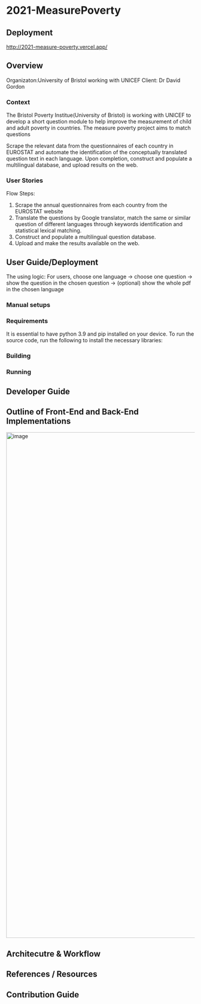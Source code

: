 # 2021-MeasurePoverty

## Deployment
http://2021-measure-poverty.vercel.app/

## Overview
Organizaton:University of Bristol working with UNICEF
Client: Dr David Gordon



### Context 

The Bristol Poverty Institue(University of Bristol) is working with UNICEF to develop a short question module to help improve the measurement of child and adult poverty in countries. 
The measure poverty project aims to match questions 


Scrape the relevant data from the questionnaires of each country in EUROSTAT and automate the identification of the conceptually translated question text in each language. Upon completion, construct and populate a multilingual database, and upload results on the web.


### User Stories 




Flow Steps:
1. Scrape the annual questionnaires from each country from the EUROSTAT website
2. Translate the questions by Google translator, match the same or similar question of different languages through keywords identification and statistical lexical matching.
3. Construct and populate a multilingual question database.
4. Upload and make the results available on the web.





## User Guide/Deployment 
The using logic:
For users, choose one language -> choose one question -> show the question in the chosen question -> (optional) show the whole pdf in the chosen language

### Manual setups

### Requirements
It is essential to have python 3.9 and pip installed on your device. 
To run the source code, run the following to install the necessary libraries:







### Building 


### Running





## Developer Guide




## Outline of Front-End and Back-End Implementations 

<img width="1350" alt="image" src="https://user-images.githubusercontent.com/72454289/145710454-b866d069-bfb2-47e5-80f1-c973cb69be0f.png">


## Architecutre & Workflow 


## References / Resources


## Contribution Guide 

